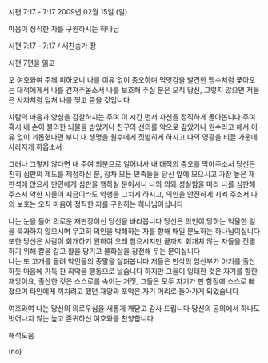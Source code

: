 시편 7:17 - 7:17 
2009년 02월 15일 (일)

마음이 정직한 자를 구원하시는 하나님



시편 7:17 - 7:17 / 새찬송가  장

시편 7편을 읽고

오 여호와여 주께 피하오니
나를 이유 없이 증오하며
먹잇감을 발견한 맹수처럼 쫓아오는 대적에게서 나를 건져주옵소서
나를 보호해 주실 분은 오직 당신, 
그렇지 않으면 저들은 사자처럼 덮쳐 나를 찢고 뜯을 것입니다

사람의 마음과 양심을 감찰하시는 주여 
이 시간 먼저 자신을 정직하게 돌아봅니다
주여 혹시 내 손이 불의한 뇌물을 받았거나
친구의 선의를 악으로 갚았거나 원수라고 해서 이유 없이 괴롭혔다면 
부디 내 생명을 원수에게 짓밟히게 하시고
나의 영광을 티끌 가운데 사라지게 하옵소서

그러나 그렇지 않다면 내 주여 
의분으로 일어나사 내 대적의 증오를 막아주소서
당신은 친히 심판의 제도를 제정하신 분, 장차 모든 민족들을 당신 앞에 모으시고 
가장 높은 재판석에 앉으사 만민에게 심판을 행하실 분이시니 
나의 의와 성실함을 따라 나를 심판해 주소서
악한 자들이 지금이라도 악행을 그치게 하시고, 의인을 안전하게 지켜 주소서
나의 보호는 오직 마음이 정직한 자를 구원하는 하나님이십니다

나는 눈을 들어 의로운 재판장이신 당신을 바라봅니다
당신은 의인이 당하는 억울한 일을 묵과하지 않으시며 
무고히 의인을 박해하는 자를 향해 매일 분노하는 하나님이십니다
또한 당신은 사람이 회개하기 원하여 오래 참으시지만
끝까지 회개치 않는 자들을 진멸하기 위해 
칼을 갈고 활을 당기고 불화살을 장전해 두는 분이십니다  
나는 또 고개를 돌려 악인들의 종말을 살펴봅니다
저들은 만삭의 임산부가 아기를 출산하듯 마음에 가득 찬 죄악을 행동으로 낳습니다
하지만 그들이 잉태한 것은 자기를 향한 재앙이요, 출산한 것은 스스로를 속이는 거짓, 
그들은 모두 자기가 판 함정에 스스로 빠졌으며 
타인에게 끼치려고 했던 재앙과 포악은 자기 머리로 돌아가게 되었습니다

여호와여 나는 당신의 의로우심을 새롭게 깨닫고 감사 드립니다 
당신의 공의에서 하나도 벗어나지 않는 높고 존귀하신 여호와를 찬양합니다

해석도움





(no)